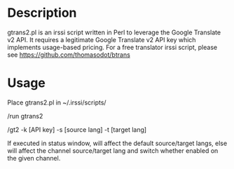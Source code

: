 # Description 

gtrans2.pl is an irssi script written in Perl to leverage the Google Translate v2 API. It requires a legitimate Google Translate v2 API key which implements usage-based pricing. For a free translator irssi script, please see https://github.com/thomasodot/btrans

# Usage

Place gtrans2.pl in ~/.irssi/scripts/

/run gtrans2

/gt2 -k [API key] -s [source lang] -t [target lang]

If executed in status window, will affect the default source/target langs, else will affect the channel source/target lang and switch whether enabled on the given channel.
